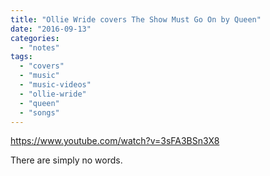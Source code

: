```yaml
---
title: "Ollie Wride covers The Show Must Go On by Queen"
date: "2016-09-13"
categories: 
  - "notes"
tags: 
  - "covers"
  - "music"
  - "music-videos"
  - "ollie-wride"
  - "queen"
  - "songs"
---
```


https://www.youtube.com/watch?v=3sFA3BSn3X8

There are simply no words.
